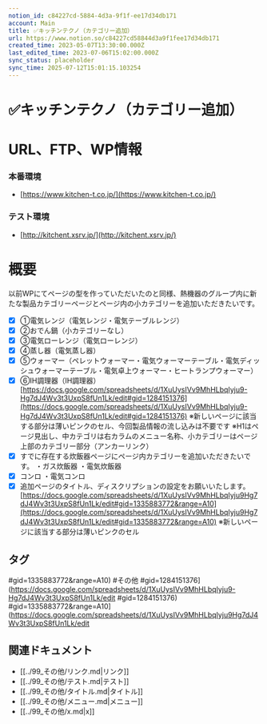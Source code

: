 ```yaml
---
notion_id: c84227cd-5884-4d3a-9f1f-ee17d34db171
account: Main
title: ✅キッチンテクノ（カテゴリー追加）
url: https://www.notion.so/c84227cd58844d3a9f1fee17d34db171
created_time: 2023-05-07T13:30:00.000Z
last_edited_time: 2023-07-06T15:02:00.000Z
sync_status: placeholder
sync_time: 2025-07-12T15:01:15.103254
---
```

# ✅キッチンテクノ（カテゴリー追加）

# URL、FTP、WP情報
### 本番環境
  - [https://www.kitchen-t.co.jp/](https://www.kitchen-t.co.jp/)
### テスト環境
  - [http://kitchent.xsrv.jp/](http://kitchent.xsrv.jp/)
# 概要
以前WPにてページの型を作っていただいたのと同様、熱機器のグループ内に新たな製品カテゴリーページとページ内の小カテゴリーを追加いただきたいです。
- [x] ①電気レンジ（電気レンジ・電気テーブルレンジ）
- [x] ②おでん鍋（小カテゴリーなし）
- [x] ③電気ローレンジ（電気ローレンジ）
- [x] ④蒸し器（電気蒸し器）
- [x] ⑤ウォーマー（ペレットウォーマー・電気ウォーマーテーブル・電気ディッシュウォーマーテーブル・電気卓上ウォーマー・ヒートランプウォーマー）
- [x] ⑥IH調理器（IH調理器）
[https://docs.google.com/spreadsheets/d/1XuUysIVv9MhHLbqIyju9-Hg7dJ4Wv3t3UxpS8fUn1Lk/edit#gid=1284151376](https://docs.google.com/spreadsheets/d/1XuUysIVv9MhHLbqIyju9-Hg7dJ4Wv3t3UxpS8fUn1Lk/edit#gid=1284151376)
※新しいページに該当する部分は薄いピンクのセル、今回製品情報の流し込みは不要です
※H1はページ見出し、中カテゴリは右カラムのメニュー名称、小カテゴリーはページ上部のカテゴリー部分（アンカーリンク）
- [x] すでに存在する炊飯器ページにページ内カテゴリーを追加いただきたいです。
・ガス炊飯器
・電気炊飯器
- [x] コンロ
・電気コンロ
- [x] 追加ページのタイトル、ディスクリプションの設定をお願いいたします。
[https://docs.google.com/spreadsheets/d/1XuUysIVv9MhHLbqIyju9Hg7dJ4Wv3t3UxpS8fUn1Lk/edit#gid=1335883772&range=A10](https://docs.google.com/spreadsheets/d/1XuUysIVv9MhHLbqIyju9Hg7dJ4Wv3t3UxpS8fUn1Lk/edit#gid=1335883772&range=A10)
※新しいページに該当する部分は薄いピンクのセル

## タグ

#gid=1335883772&range=A10) #その他 #gid=1284151376](https://docs.google.com/spreadsheets/d/1XuUysIVv9MhHLbqIyju9-Hg7dJ4Wv3t3UxpS8fUn1Lk/edit #gid=1284151376) #gid=1335883772&range=A10](https://docs.google.com/spreadsheets/d/1XuUysIVv9MhHLbqIyju9Hg7dJ4Wv3t3UxpS8fUn1Lk/edit 

## 関連ドキュメント

- [[../99_その他/リンク.md|リンク]]
- [[../99_その他/テスト.md|テスト]]
- [[../99_その他/タイトル.md|タイトル]]
- [[../99_その他/メニュー.md|メニュー]]
- [[../99_その他/x.md|x]]
